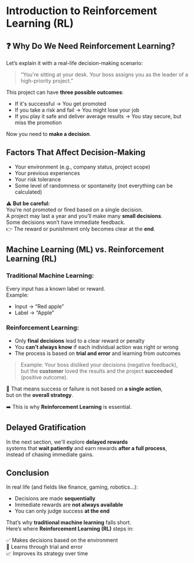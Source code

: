 #  Introduction to Reinforcement Learning (RL)

## ❓ Why Do We Need Reinforcement Learning?

Let’s explain it with a real-life decision-making scenario:

> “You're sitting at your desk. Your boss assigns you as the leader of a high-priority project.”

This project can have **three possible outcomes**:

-  If it's successful → You get promoted  
-  If you take a risk and fail → You might lose your job  
-  If you play it safe and deliver average results → You stay secure, but miss the promotion  

Now you need to **make a decision**.

##  Factors That Affect Decision-Making

- Your environment (e.g., company status, project scope)  
- Your previous experiences  
- Your risk tolerance  
- Some level of randomness or spontaneity (not everything can be calculated)

⚠️ **But be careful:**  
You're not promoted or fired based on a single decision.  
A project may last a year and you’ll make many **small decisions**.  
Some decisions won’t have immediate feedback.  
👉 The reward or punishment only becomes clear at the **end**.

##  Machine Learning (ML) vs. Reinforcement Learning (RL)

###  Traditional Machine Learning:
Every input has a known label or reward.  
Example:
- Input → “Red apple”  
- Label → “Apple”

###  Reinforcement Learning:
- Only **final decisions** lead to a clear reward or penalty  
- You **can’t always know** if each individual action was right or wrong  
- The process is based on **trial and error** and learning from outcomes  

> Example: Your boss disliked your decisions (negative feedback),  
> but the **customer** loved the results and the project **succeeded** (positive outcome).

🟰 That means success or failure is not based on **a single action**,  
but on the **overall strategy**.

➡️ This is why **Reinforcement Learning** is essential.

##  Delayed Gratification

In the next section, we'll explore **delayed rewards**  
systems that **wait patiently** and earn rewards **after a full process**,  
instead of chasing immediate gains.

##  Conclusion

In real life (and fields like finance, gaming, robotics...):

- Decisions are made **sequentially**  
- Immediate rewards are **not always available**  
- You can only judge success **at the end**

That’s why **traditional machine learning** falls short.  
Here’s where **Reinforcement Learning (RL)** steps in:

✅ Makes decisions based on the environment  
🔁 Learns through trial and error  
📈 Improves its strategy over time
